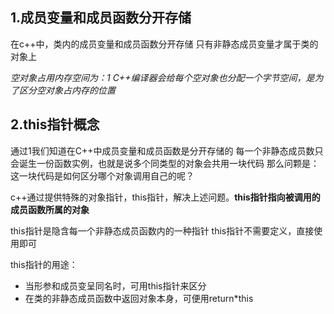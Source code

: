 ## 1.成员变量和成员函数分开存储
在c++中，类内的成员变量和成员函数分开存储
只有非静态成员变量才属于类的对象上

*空对象占用内存空间为：1*
*C++编译器会给每个空对象也分配一个字节空间，是为了区分空对象占内存的位置*

## 2.this指针概念
通过1我们知道在C++中成员变量和成员函数是分开存储的
每一个非静态成员数只会诞生一份函数实例，也就是说多个同类型的对象会共用一块代码
那么问颗是：这一块代码是如何区分哪个对象调用自己的呢？

c++通过提供特殊的对象指针，this指针，解决上述问题。**this指针指向被调用的成员函数所属的对象**

this指针是隐含每一个非静态成员函数内的一种指针
this指针不需要定义，直接使用即可

this指针的用途：
- 当形参和成员变呈同名时，可用this指针来区分
- 在类的非静态成员函数中返回对象本身，可便用return\*this
